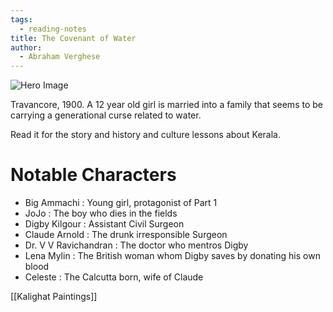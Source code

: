 ```yaml
---
tags:
  - reading-notes
title: The Covenant of Water
author:
  - Abraham Verghese
---
```

![Hero Image](covenant-of-water.webp)

Travancore, 1900. A 12 year old girl is married into a family that seems to be carrying a  generational curse related to water. 

Read it for the story and history and culture lessons about Kerala. 

# Notable Characters
- Big Ammachi : Young girl, protagonist of Part 1
- JoJo : The boy who dies in the fields
- Digby Kilgour : Assistant Civil Surgeon
- Claude Arnold : The drunk irresponsible Surgeon
- Dr. V V Ravichandran : The doctor who mentros Digby
- Lena Mylin : The British woman whom Digby saves by donating his own blood
- Celeste : The Calcutta born, wife of Claude

[[Kalighat Paintings]]

